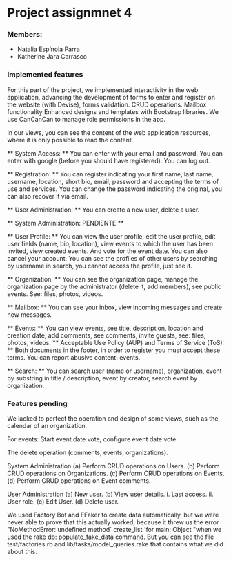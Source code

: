 # Project assignmnet 4

### Members:
* Natalia Espínola Parra
* Katherine Jara Carrasco

### Implemented features
For this part of the project, we implemented interactivity in the web application, advancing the development of forms to enter and register on the website (with Devise), forms validation. CRUD operations. Mailbox functionality Enhanced designs and templates with Bootstrap libraries. We use CanCanCan to manage role permissions in the app.

In our views, you can see the content of the web application resources, where it is only possible to read the content.


** System Access: ** You can enter with your email and password. You can enter with google (before you should have registered). You can log out.

** Registration: ** You can register indicating your first name, last name, username, location, short bio, email, password and accepting the terms of use and services. You can change the password indicating the original, you can also recover it via email.

** User Administration: ** You can create a new user, delete a user. 

** System Administration: PENDIENTE **

** User Profile: ** You can view the user profile, edit the user profile, edit user fields (name, bio, location), view events to which the user has been invited, view created events. And vote for the event date. You can also cancel your account. You can see the profiles of other users by searching by username in search, you cannot access the profile, just see it.

** Organization: ** You can see the organization page, manage the organization page by the administrator (delete it, add members), see public events. See: files, photos, videos.

** Mailbox: ** You can see your inbox, view incoming messages and create new messages.

** Events: ** You can view events, see title, description, location and creation date, add comments, see comments, invite guests, see: files, photos, videos.
** Acceptable Use Policy (AUP) and Terms of Service (ToS): ** Both documents in the footer, in order to register you must accept these terms. You can report abusive content: events.

** Search: ** You can search user (name or username), organization, event by substring in title / description, event by creator, search event by organization.


### Features pending
We lacked to perfect the operation and design of some views, such as the calendar of an organization.

For events: Start event date vote, configure event date vote.

The delete operation (comments, events, organizations).

System Administration
(a) Perform CRUD operations on Users.
(b) Perform CRUD operations on Organizations.
(c) Perform CRUD operations on Events.
(d) Perform CRUD operations on Event comments.

User Administration
(a) New user.
(b) View user details.
i. Last access. ii. User role.
(c) Edit User.
(d) Delete user.

We used Factory Bot and FFaker to create data automatically, but we were never able to prove that this actually worked, because it threw us the error "NoMethodError: undefined method` create_list 'for main: Object "when we used the rake db: populate_fake_data command. But you can see the file test/factories.rb and lib/tasks/model_queries.rake that contains what we did about this.

